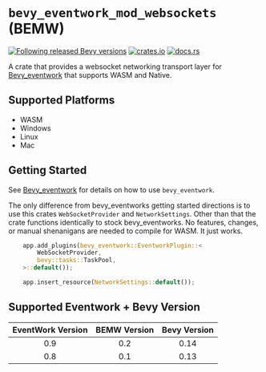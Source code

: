 # `bevy_eventwork_mod_websockets` (BEMW)

[![Following released Bevy versions](https://img.shields.io/badge/Bevy%20tracking-released%20version-lightblue)](https://bevyengine.org/learn/quick-start/plugin-development/#main-branch-tracking)
[![crates.io](https://img.shields.io/crates/v/bevy_eventwork_mod_websockets)](https://crates.io/crates/bevy_eventwork_mod_websockets)
[![docs.rs](https://docs.rs/bevy_eventwork_mod_websockets/badge.svg)](https://docs.rs/bevy_eventwork_mod_websockets)

A crate that provides a websocket networking transport layer for [Bevy_eventwork](https://github.com/jamescarterbell/bevy_eventwork) that supports WASM and Native.

## Supported Platforms

- WASM
- Windows
- Linux
- Mac

## Getting Started

See [Bevy_eventwork](https://github.com/jamescarterbell/bevy_eventwork) for details on how to use `bevy_eventwork`.

The only difference from bevy_eventworks getting started directions is to use this crates `WebSocketProvider` and `NetworkSettings`.
Other than that the crate functions identically to stock bevy_eventworks. No features, changes, or manual shenanigans are needed to compile for WASM.
It just works.

```rust
    app.add_plugins(bevy_eventwork::EventworkPlugin::<
        WebSocketProvider,
        bevy::tasks::TaskPool,
    >::default());

    app.insert_resource(NetworkSettings::default());

```

## Supported Eventwork + Bevy Version

| EventWork Version | BEMW Version | Bevy Version |
| :---------------: | :----------: | :----------: |
|        0.9        |     0.2      |     0.14     |
|        0.8        |     0.1      |     0.13     |
